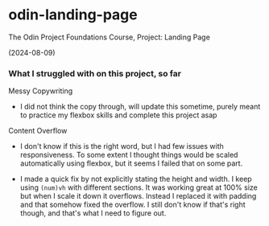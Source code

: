 # odin-landing-page

The Odin Project Foundations Course, Project: Landing Page

(2024-08-09)

### What I struggled with on this project, so far

Messy Copywriting

- I did not think the copy through, will update this sometime, purely meant to practice my flexbox skills and complete this project asap

Content Overflow

- I don't know if this is the right word, but I had few issues with responsiveness. To some extent I thought things would be scaled automatically using flexbox, but it seems I failed that on some part.

- I made a quick fix by not explicitly stating the height and width. I keep using `(num)vh` with different sections. It was working great at 100% size but when I scale it down it overflows. Instead I replaced it with padding and that somehow fixed the overflow. I still don't know if that's right though, and that's what I need to figure out.
